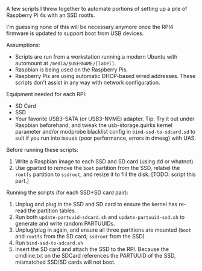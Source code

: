 A few scripts I threw together to automate portions of setting up a pile of Raspberry Pi 4s with an SSD rootfs. 

I'm guessing none of this will be necessary anymore once the RPI4 firmware is updated to support boot from USB devices.

Assumptions:
 - Scripts are run from a workstation running a modern Ubuntu with automount at `/media/$USERNAME/[label]`.
 - Raspbian is being used on the Raspberry Pis.
 - Raspberry Pis are using automatic DHCP-based wired addresses. These scripts don't assist in any way with network configuration.

Equipment needed for each RPI:
 - SD Card
 - SSD
 - Your favorite USB3-SATA (or USB3-NVME) adapter. Tip: Try it out under Raspbian beforehand, and tweak the usb-storage.quirks kernel parameter and/or modprobe blacklist config in `bind-ssd-to-sdcard.sd` to suit if you run into issues (poor performance, errors in dmesg) with UAS.


Before running these scripts:
 1. Write a Raspbian image to each SSD and SD card (using dd or whatnot).
 1. Use gparted to remove the `boot` partition from the SSD, relabel the `rootfs` partition to `ssdroot`, and resize it to fill the disk. [TODO: script this part.]

Running the scripts (for each SSD+SD card pair):
 1. Unplug and plug in the SSD and SD card to ensure the kernel has re-read the partition tables.
 1. Run both `update-partuuid-sdcard.sh` and `update-partuuid-ssd.sh` to generate and write random PARTUUIDs.
 1. Unplug/plug in again, and ensure all three partitions are mounted (`boot` and `rootfs` from the SD card; `ssdroot` from the SSD)
 1. Run `bind-ssd-to-sdcard.sh`
 1. Insert the SD card and attach the SSD to the RPI. Because the cmdline.txt on the SDCard references the PARTUUID of the SSD, mismatched SSD/SD cards will not boot.
